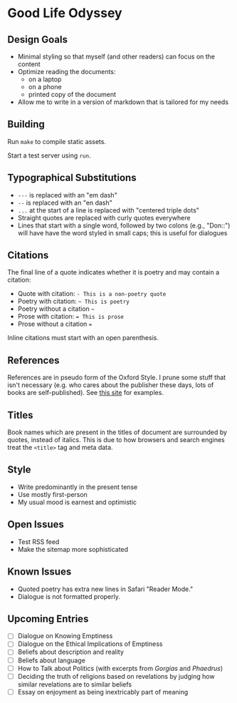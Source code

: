 # Good Life Odyssey

## Design Goals

- Minimal styling so that myself (and other readers) can focus on the content
- Optimize reading the documents:
  - on a laptop
  - on a phone
  - printed copy of the document
- Allow me to write in a version of markdown that is tailored for my needs

## Building

Run `make` to compile static assets.

Start a test server using `run`.

## Typographical Substitutions

- `---` is replaced with an "em dash"
- `--` is replaced with an "en dash"
- `...` at the start of a line is replaced with "centered triple dots"
- Straight quotes are replaced with curly quotes everywhere
- Lines that start with a single word, followed by two colons (e.g., "Don::") will have have the word styled in small caps; this is useful for dialogues

## Citations

The final line of a quote indicates whether it is poetry and may contain a citation:

- Quote with citation: `- This is a non-poetry quote`
- Poetry with citation: `~ This is poetry`
- Poetry without a citation `~`
- Prose with citation: `= This is prose`
- Prose without a citation `=`

Inline citations must start with an open parenthesis.

## References

References are in pseudo form of the Oxford Style.  I prune some stuff that isn't necessary (e.g. who cares about the publisher these days, lots of books are self-published).  See [this site](http://guides.library.uwa.edu.au/c.php?g=325241&p=2177430) for examples.

## Titles

Book names which are present in the titles of document are surrounded by quotes, instead of italics.  This is due to how browsers and search engines treat the `<title>` tag and meta data.

## Style

- Write predominantly in the present tense
- Use mostly first-person
- My usual mood is earnest and optimistic

## Open Issues

- Test RSS feed
- Make the sitemap more sophisticated

## Known Issues

- Quoted poetry has extra new lines in Safari "Reader Mode."
- Dialogue is not formatted properly.

## Upcoming Entries

- [ ] Dialogue on Knowing Emptiness
- [ ] Dialogue on the Ethical Implications of Emptiness
- [ ] Beliefs about description and reality
- [ ] Beliefs about language
- [ ] How to Talk about Politics (with excerpts from
  _Gorgias_ and _Phaedrus_)
- [ ] Deciding the truth of religions based on
  revelations by judging how similar revelations are
  to similar beliefs
- [ ] Essay on enjoyment as being inextricably part of meaning
